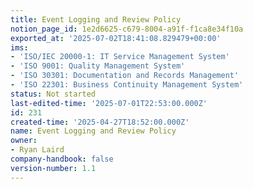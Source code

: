 ```yaml
---
title: Event Logging and Review Policy
notion_page_id: 1e2d6625-c679-8004-a91f-f1ca8e34f10a
exported_at: '2025-07-02T18:41:08.829479+00:00'
ims:
- 'ISO/IEC 20000-1: IT Service Management System'
- 'ISO 9001: Quality Management System'
- 'ISO 30301: Documentation and Records Management'
- 'ISO 22301: Business Continuity Management System'
status: Not started
last-edited-time: '2025-07-01T22:53:00.000Z'
id: 231
created-time: '2025-04-27T18:52:00.000Z'
name: Event Logging and Review Policy
owner:
- Ryan Laird
company-handbook: false
version-number: 1.1
---
```


<!-- Unsupported block type: unsupported -->